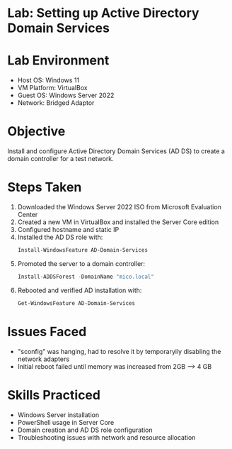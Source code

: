# Lab: Setting up Active Directory Domain Services

# Lab Environment
- Host OS: Windows 11
- VM Platform: VirtualBox
- Guest OS: Windows Server 2022
- Network: Bridged Adaptor

# Objective
Install and configure Active Directory Domain Services (AD DS) to create a domain controller for a test network.

# Steps Taken
1. Downloaded the Windows Server 2022 ISO from Microsoft Evaluation Center
2. Created a new VM in VirtualBox and installed the Server Core edition
3. Configured hostname and static IP
4. Installed the AD DS role with:
   ```powershell
   Install-WindowsFeature AD-Domain-Services

5. Promoted the server to a domain controller:
   ```powershell
   Install-ADDSForest -DomainName "mico.local"

6. Rebooted and verified AD installation with:
   ```powershell
   Get-WindowsFeature AD-Domain-Services

# Issues Faced
- "sconfig" was hanging, had to resolve it by temporaryily disabling the network adapters
- Initial reboot failed until memory was increased from 2GB --> 4 GB

# Skills Practiced 
- Windows Server installation
- PowerShell usage in Server Core
- Domain creation and AD DS role configuration
- Troubleshooting issues with network and resource allocation
